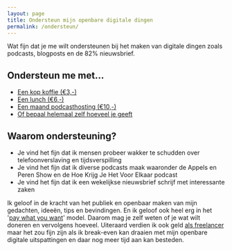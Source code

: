 ```yaml
---
layout: page
title: Ondersteun mijn openbare digitale dingen
permalink: /ondersteun/
---
```


Wat fijn dat je me wilt ondersteunen bij het maken van digitale dingen zoals podcasts, blogposts en de 82% nieuwsbrief.

## Ondersteun me met…

- [Een kop koffie (€3,-)](https://bunq.me/paywhatyouwant/3)
- [Een lunch (€6,-)](https://bunq.me/paywhatyouwant/6)
- [Een maand podcasthosting (€10,-)](https://bunq.me/paywhatyouwant/10)
- [Of bepaal helemaal zelf hoeveel je geeft](https://bunq.me/paywhatyouwant)

## Waarom ondersteuning?

- Je vind het fijn dat ik mensen probeer wakker te schudden over telefoonverslaving en tijdsverspilling
- Je vind het fijn dat ik diverse podcasts maak waaronder de Appels en Peren Show en de Hoe Krijg Je Het Voor Elkaar podcast
- Je vind het fijn dat ik een wekelijkse nieuwsbrief schrijf met interessante zaken

Ik geloof in de kracht van het publiek en openbaar maken van mijn gedachten, ideeën, tips en bevindingen. En ik geloof ook heel erg in het '[pay what you want](https://en.wikipedia.org/wiki/Pay_what_you_want)' model. Daarom mag je zelf weten of je wat wilt doneren en vervolgens hoeveel. Uiteraard verdien ik ook geld [als freelancer](/freelance) maar het zou fijn zijn als ik break-even kan draaien met mijn openbare digitale uitspattingen en daar nog meer tijd aan kan besteden.
